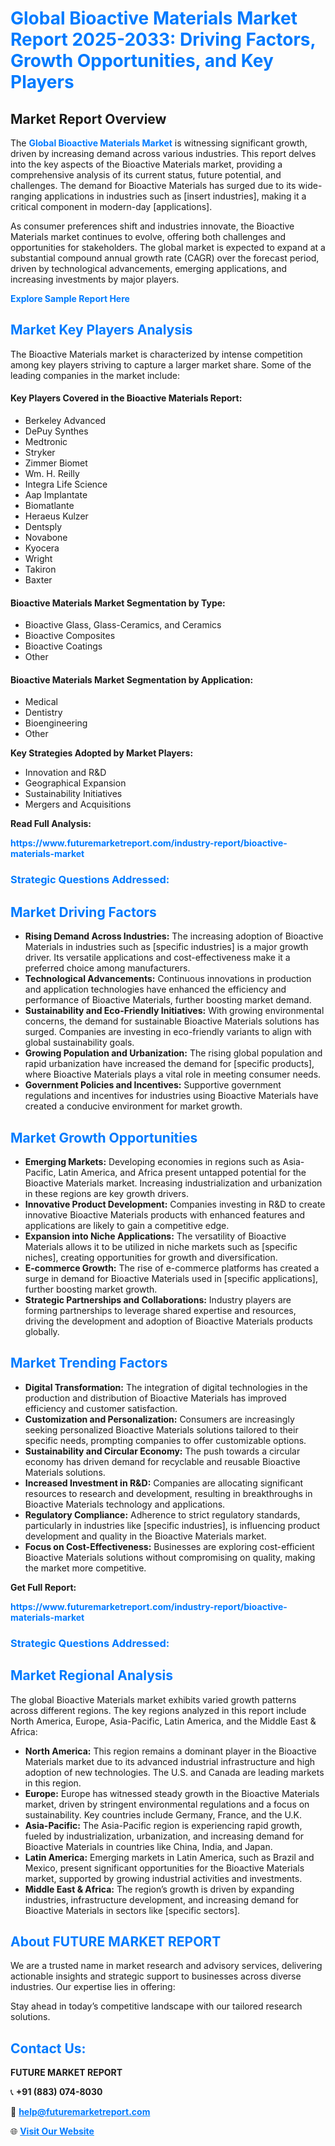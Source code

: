 <h1 style="color: #007BFF;">Global Bioactive Materials Market Report 2025-2033: Driving Factors, Growth Opportunities, and Key Players</h1>

<section id="overview">
<h2>Market Report Overview</h2>
<p>The <a href="https://www.futuremarketreport.com/industry-report/bioactive-materials-market" style="color: #007BFF; text-decoration: none;"><strong>Global Bioactive Materials Market</strong></a> is witnessing significant growth, driven by increasing demand across various industries. This report delves into the key aspects of the Bioactive Materials market, providing a comprehensive analysis of its current status, future potential, and challenges. The demand for Bioactive Materials has surged due to its wide-ranging applications in industries such as [insert industries], making it a critical component in modern-day [applications].</p>
<p>As consumer preferences shift and industries innovate, the Bioactive Materials market continues to evolve, offering both challenges and opportunities for stakeholders. The global market is expected to expand at a substantial compound annual growth rate (CAGR) over the forecast period, driven by technological advancements, emerging applications, and increasing investments by major players.</p>
</section>

<section id="overview">
<p><a href="https://www.futuremarketreport.com/request-sample/reportId=92893" style="color: #007BFF; text-decoration: none;"><strong>Explore Sample Report Here</strong></a></p>
</section>

<section id="key-players">
<h2 style="color: #007BFF;">Market Key Players Analysis</h2>
<p>The Bioactive Materials market is characterized by intense competition among key players striving to capture a larger market share. Some of the leading companies in the market include:</p>
<h4>Key Players Covered in the Bioactive Materials Report:</h4>
<ul><li>Berkeley Advanced</li><li>DePuy Synthes</li><li>Medtronic</li><li>Stryker</li><li>Zimmer Biomet</li><li>Wm. H. Reilly</li><li>Integra Life Science</li><li>Aap Implantate</li><li>Biomatlante</li><li>Heraeus Kulzer</li><li>Dentsply</li><li>Novabone</li><li>Kyocera</li><li>Wright</li><li>Takiron</li><li>Baxter</li></ul>
<h4>Bioactive Materials Market Segmentation by Type:</h4>
<ul><li>Bioactive Glass, Glass-Ceramics, and Ceramics</li><li>Bioactive Composites</li><li>Bioactive Coatings</li><li>Other</li></ul>

<h4>Bioactive Materials Market Segmentation by Application:</h4>
<ul><li>Medical</li><li>Dentistry</li><li>Bioengineering</li><li>Other</li></ul>
<p><strong>Key Strategies Adopted by Market Players:</strong></p>
<ul>
<li>Innovation and R&D</li>
<li>Geographical Expansion</li>
<li>Sustainability Initiatives</li>
<li>Mergers and Acquisitions</li>
</ul>
</section>

<section>
<p><strong>Read Full Analysis: </strong></p><a href="https://www.futuremarketreport.com/industry-report/bioactive-materials-market" style="color: #007BFF; text-decoration: none;"><strong>https://www.futuremarketreport.com/industry-report/bioactive-materials-market</strong></a>
<h3 style="color: #007BFF;">Strategic Questions Addressed:</h3>
</section>

<section id="driving-factors">
<h2 style="color: #007BFF;">Market Driving Factors</h2>
<ul>
<li><strong>Rising Demand Across Industries:</strong> The increasing adoption of Bioactive Materials in industries such as [specific industries] is a major growth driver. Its versatile applications and cost-effectiveness make it a preferred choice among manufacturers.</li>
<li><strong>Technological Advancements:</strong> Continuous innovations in production and application technologies have enhanced the efficiency and performance of Bioactive Materials, further boosting market demand.</li>
<li><strong>Sustainability and Eco-Friendly Initiatives:</strong> With growing environmental concerns, the demand for sustainable Bioactive Materials solutions has surged. Companies are investing in eco-friendly variants to align with global sustainability goals.</li>
<li><strong>Growing Population and Urbanization:</strong> The rising global population and rapid urbanization have increased the demand for [specific products], where Bioactive Materials plays a vital role in meeting consumer needs.</li>
<li><strong>Government Policies and Incentives:</strong> Supportive government regulations and incentives for industries using Bioactive Materials have created a conducive environment for market growth.</li>
</ul>
</section>

<section id="growth-opportunities">
<h2 style="color: #007BFF;">Market Growth Opportunities</h2>
<ul>
<li><strong>Emerging Markets:</strong> Developing economies in regions such as Asia-Pacific, Latin America, and Africa present untapped potential for the Bioactive Materials market. Increasing industrialization and urbanization in these regions are key growth drivers.</li>
<li><strong>Innovative Product Development:</strong> Companies investing in R&D to create innovative Bioactive Materials products with enhanced features and applications are likely to gain a competitive edge.</li>
<li><strong>Expansion into Niche Applications:</strong> The versatility of Bioactive Materials allows it to be utilized in niche markets such as [specific niches], creating opportunities for growth and diversification.</li>
<li><strong>E-commerce Growth:</strong> The rise of e-commerce platforms has created a surge in demand for Bioactive Materials used in [specific applications], further boosting market growth.</li>
<li><strong>Strategic Partnerships and Collaborations:</strong> Industry players are forming partnerships to leverage shared expertise and resources, driving the development and adoption of Bioactive Materials products globally.</li>
</ul>
</section>

<section id="trending-factors">
<h2 style="color: #007BFF;">Market Trending Factors</h2>
<ul>
<li><strong>Digital Transformation:</strong> The integration of digital technologies in the production and distribution of Bioactive Materials has improved efficiency and customer satisfaction.</li>
<li><strong>Customization and Personalization:</strong> Consumers are increasingly seeking personalized Bioactive Materials solutions tailored to their specific needs, prompting companies to offer customizable options.</li>
<li><strong>Sustainability and Circular Economy:</strong> The push towards a circular economy has driven demand for recyclable and reusable Bioactive Materials solutions.</li>
<li><strong>Increased Investment in R&D:</strong> Companies are allocating significant resources to research and development, resulting in breakthroughs in Bioactive Materials technology and applications.</li>
<li><strong>Regulatory Compliance:</strong> Adherence to strict regulatory standards, particularly in industries like [specific industries], is influencing product development and quality in the Bioactive Materials market.</li>
<li><strong>Focus on Cost-Effectiveness:</strong> Businesses are exploring cost-efficient Bioactive Materials solutions without compromising on quality, making the market more competitive.</li>
</ul>
</section>

<section>
<p><strong>Get Full Report: </strong></p><a href="https://www.futuremarketreport.com/industry-report/bioactive-materials-market" style="color: #007BFF; text-decoration: none;"><strong>https://www.futuremarketreport.com/industry-report/bioactive-materials-market</strong></a>
<h3 style="color: #007BFF;">Strategic Questions Addressed:</h3>
</section>


<section id="regional-analysis">
<h2 style="color: #007BFF;">Market Regional Analysis</h2>
<p>The global Bioactive Materials market exhibits varied growth patterns across different regions. The key regions analyzed in this report include North America, Europe, Asia-Pacific, Latin America, and the Middle East & Africa:</p>
<ul>
<li><strong>North America:</strong> This region remains a dominant player in the Bioactive Materials market due to its advanced industrial infrastructure and high adoption of new technologies. The U.S. and Canada are leading markets in this region.</li>
<li><strong>Europe:</strong> Europe has witnessed steady growth in the Bioactive Materials market, driven by stringent environmental regulations and a focus on sustainability. Key countries include Germany, France, and the U.K.</li>
<li><strong>Asia-Pacific:</strong> The Asia-Pacific region is experiencing rapid growth, fueled by industrialization, urbanization, and increasing demand for Bioactive Materials in countries like China, India, and Japan.</li>
<li><strong>Latin America:</strong> Emerging markets in Latin America, such as Brazil and Mexico, present significant opportunities for the Bioactive Materials market, supported by growing industrial activities and investments.</li>
<li><strong>Middle East & Africa:</strong> The region’s growth is driven by expanding industries, infrastructure development, and increasing demand for Bioactive Materials in sectors like [specific sectors].</li>
</ul>
</section>

<footer>
<h2 style="color: #007BFF;">About FUTURE MARKET REPORT</h2>
<p>We are a trusted name in market research and advisory services, delivering actionable insights and strategic support to businesses across diverse industries. Our expertise lies in offering:</p>

<p>Stay ahead in today’s competitive landscape with our tailored research solutions.</p>

<h2 style="color: #007BFF;">Contact Us:</h2>
<p><strong>FUTURE MARKET REPORT</strong></p>
<p>📞 <strong>+91 (883) 074-8030</strong></p>
<p>📧 <strong><a href="mailto:help@futuremarketreport.com" style="color: #007BFF;">help@futuremarketreport.com</a></strong></p>
<p>🌐 <strong><a href="https://www.futuremarketreport.com/" style="color: #007BFF;">Visit Our Website</a></strong></p>
</footer>